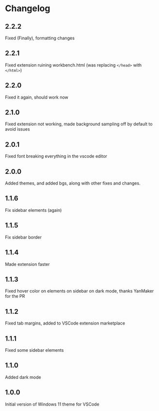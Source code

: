# Changelog

## 2.2.2

Fixed (Finally), formatting changes

## 2.2.1

Fixed extension ruining workbench.html (was replacing `</head>` with `</html>`)

## 2.2.0

Fixed it again, should work now

## 2.1.0

Fixed extension not working, made background sampling off by default to avoid issues

## 2.0.1

Fixed font breaking everything in the vscode editor

## 2.0.0

Added themes, and added bgs, along with other fixes and changes.

## 1.1.6

Fix sidebar elements (again)

## 1.1.5

Fix sidebar border

## 1.1.4

Made extension faster

## 1.1.3

Fixed hover color on elements on sidebar on dark mode, thanks YanMaker for the PR

## 1.1.2

Fixed tab margins, added to VSCode extension marketplace

## 1.1.1

Fixed some sidebar elements

## 1.1.0

Added dark mode

## 1.0.0

Initial version of Windows 11 theme for VSCode
